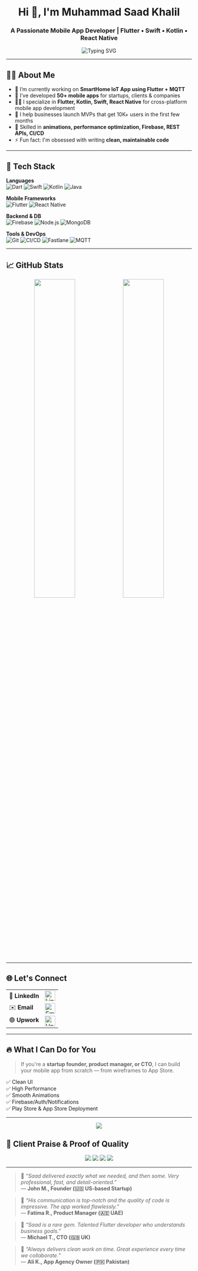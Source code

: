 <h1 align="center">Hi 👋, I'm Muhammad Saad Khalil</h1>
<h3 align="center">A Passionate Mobile App Developer | Flutter • Swift • Kotlin • React Native</h3>

<p align="center">
  <img src="https://readme-typing-svg.demolab.com?font=Fira+Code&size=22&duration=2000&pause=1000&color=00BFFF&center=true&vCenter=true&width=800&height=60&lines=Mobile+App+Developer+with+7%2B+Years+Experience;50%2B+Apps+Deployed+on+App+Store+%26+Play+Store;Helping+Startups+Build+and+Scale+Mobile+Apps" alt="Typing SVG" />
</p>

---

## 👨‍💻 About Me

- 🔭 I’m currently working on **SmartHome IoT App using Flutter + MQTT**
- 🚀 I’ve developed **50+ mobile apps** for startups, clients & companies
- 👨‍💼 I specialize in **Flutter, Kotlin, Swift, React Native** for cross-platform mobile app development
- 📲 I help businesses launch MVPs that get 10K+ users in the first few months
- 🧠 Skilled in **animations, performance optimization, Firebase, REST APIs, CI/CD**
- ⚡ Fun fact: I'm obsessed with writing **clean, maintainable code**

---

## 🚀 Tech Stack

**Languages**  
![Dart](https://img.shields.io/badge/-Dart-0175C2?style=flat-square&logo=dart&logoColor=white)
![Swift](https://img.shields.io/badge/-Swift-FA7343?style=flat-square&logo=swift&logoColor=white)
![Kotlin](https://img.shields.io/badge/-Kotlin-7F52FF?style=flat-square&logo=kotlin&logoColor=white)
![Java](https://img.shields.io/badge/-Java-007396?style=flat-square&logo=java&logoColor=white)

**Mobile Frameworks**  
![Flutter](https://img.shields.io/badge/-Flutter-02569B?style=flat-square&logo=flutter&logoColor=white)
![React Native](https://img.shields.io/badge/-React%20Native-61DAFB?style=flat-square&logo=react&logoColor=white)

**Backend & DB**  
![Firebase](https://img.shields.io/badge/-Firebase-FFCA28?style=flat-square&logo=firebase&logoColor=black)
![Node.js](https://img.shields.io/badge/-Node.js-339933?style=flat-square&logo=node.js&logoColor=white)
![MongoDB](https://img.shields.io/badge/-MongoDB-47A248?style=flat-square&logo=mongodb&logoColor=white)

**Tools & DevOps**  
![Git](https://img.shields.io/badge/-Git-F05032?style=flat-square&logo=git&logoColor=white)
![CI/CD](https://img.shields.io/badge/-CI%2FCD-FF6F00?style=flat-square)
![Fastlane](https://img.shields.io/badge/-Fastlane-E54343?style=flat-square&logo=fastlane&logoColor=white)
![MQTT](https://img.shields.io/badge/-MQTT-005F87?style=flat-square)

---

## 📈 GitHub Stats

<p align="center">
  <img src="https://github-readme-stats.vercel.app/api?username=SaadKhalildev91&show_icons=true&theme=tokyonight" width="47%" />
  <img src="https://github-readme-streak-stats.herokuapp.com/?user=SaadKhalildev91&theme=tokyonight" width="47%" />
</p>

---

## 🌐 Let's Connect

<table>
  <tr>
    <td>💼 <strong>LinkedIn</strong></td>
    <td>
      <a target="_blank">
        <img src="https://img.shields.io/badge/LinkedIn-0A66C2?style=for-the-badge&logo=linkedin&logoColor=white" alt="LinkedIn" height="28"/>
      </a>
    </td>
  </tr>
  
  <tr>
    <td>✉️ <strong>Email</strong></td>
    <td>
      <a href="mailto:imsaadkhalil@gmail.com" target="_blank">
        <img src="https://img.shields.io/badge/Email-D14836?style=for-the-badge&logo=gmail&logoColor=white" alt="Email" height="28"/>
      </a>
    </td>
  </tr>
  <tr>
    <td>🟢 <strong>Upwork</strong></td>
    <td>
      <a href="https://www.upwork.com/freelancers/saadkhalil" target="_blank">
        <img src="https://img.shields.io/badge/Upwork-6fda44?style=for-the-badge&logo=upwork&logoColor=white" alt="Upwork" height="28"/>
      </a>
    </td>
  </tr>
</table>

---

## 🔥 What I Can Do for You

> If you're a **startup founder, product manager, or CTO**, I can build your mobile app from scratch — from wireframes to App Store.

✅ Clean UI  
✅ High Performance  
✅ Smooth Animations  
✅ Firebase/Auth/Notifications  
✅ Play Store & App Store Deployment

---
<p align="center">
  <img src="https://github-profile-summary-cards.vercel.app/api/cards/profile-details?username=imsaadKhalil&theme=github_dark" />
</p>




## 🧾 Client Praise & Proof of Quality

<p align="center">
  <img src="https://img.shields.io/badge/🗨️_Client_Feedback-Transparent?style=for-the-badge&logo=quote&logoColor=white&color=000000&labelColor=000000" />
  <img src="https://img.shields.io/badge/Avg._Delivery_Time-2–4_Weeks-blue?style=for-the-badge&logo=clockify&logoColor=white" />
  <img src="https://img.shields.io/badge/Client_Retention-70%25-green?style=for-the-badge&logo=loop&logoColor=white" />
  <img src="https://img.shields.io/badge/Rating-⭐_4.9%2F5-orange?style=for-the-badge&logo=trustpilot&logoColor=white" />
</p>

---

> 💬 *“Saad delivered exactly what we needed, and then some. Very professional, fast, and detail-oriented.”*  
> — **John M., Founder (🇺🇸 US-based Startup)**

> 💬 *“His communication is top-notch and the quality of code is impressive. The app worked flawlessly.”*  
> — **Fatima R., Product Manager (🇦🇪 UAE)**

> 💬 *“Saad is a rare gem. Talented Flutter developer who understands business goals.”*  
> — **Michael T., CTO (🇬🇧 UK)**

> 💬 *“Always delivers clean work on time. Great experience every time we collaborate.”*  
> — **Ali K., App Agency Owner (🇵🇰 Pakistan)**

